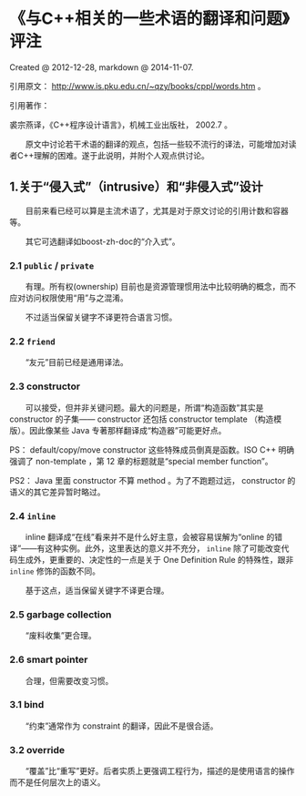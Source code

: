 ﻿# 《与C++相关的一些术语的翻译和问题》评注

Created @ 2012-12-28, markdown @ 2014-11-07.

引用原文： http://www.is.pku.edu.cn/~qzy/books/cppl/words.htm 。

引用著作：

裘宗燕译，《C++程序设计语言》，机械工业出版社， 2002.7 。

　　原文中讨论若干术语的翻译的观点，包括一些较不流行的译法，可能增加对读者C++理解的困难。遂于此说明，并附个人观点供讨论。

## 1.关于“侵入式”（intrusive）和“非侵入式”设计 

　　目前来看已经可以算是主流术语了，尤其是对于原文讨论的引用计数和容器等。

　　其它可选翻译如boost-zh-doc的“介入式”。

### 2.1 `public` / `private`

　　有理。所有权(ownership) 目前也是资源管理惯用法中比较明确的概念，而不应对访问权限使用“用”与之混淆。

　　不过适当保留关键字不译更符合语言习惯。

### 2.2 `friend`

　　“友元”目前已经是通用译法。

### 2.3 constructor

　　可以接受，但并非关键问题。最大的问题是，所谓“构造函数”其实是 constructor 的子集—— constructor 还包括 constructor template （构造模版）。因此像某些 Java 专著那样翻译成“构造器”可能更好点。

PS： default/copy/move constructor 这些特殊成员倒真是函数。ISO C++ 明确强调了 non-template ，第 12 章的标题就是“special member function”。

PS2： Java 里面 constructor 不算 method 。为了不跑题过远， constructor 的语义的其它差异暂时略过。

### 2.4 `inline`

　　inline 翻译成“在线”看来并不是什么好主意，会被容易误解为“online 的错译”——有这种实例。此外，这里表达的意义并不充分， `inline` 除了可能改变代码生成外，更重要的、决定性的一点是关于 One Definition Rule 的特殊性，跟非 `inline` 修饰的函数不同。

　　基于这点，适当保留关键字不译更合理。

### 2.5 garbage collection

　　“废料收集”更合理。

### 2.6 smart pointer

　　合理，但需要改变习惯。

### 3.1 bind

　　“约束”通常作为 constraint 的翻译，因此不是很合适。

### 3.2 override

　　“覆盖”比“重写”更好。后者实质上更强调工程行为，描述的是使用语言的操作而不是任何层次上的语义。

